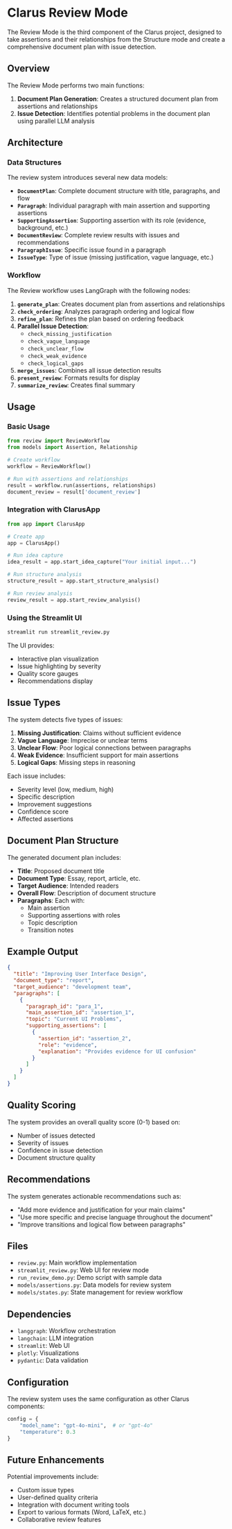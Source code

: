 # Clarus Review Mode

The Review Mode is the third component of the Clarus project, designed to take assertions and their relationships from the Structure mode and create a comprehensive document plan with issue detection.

## Overview

The Review Mode performs two main functions:

1. **Document Plan Generation**: Creates a structured document plan from assertions and relationships
2. **Issue Detection**: Identifies potential problems in the document plan using parallel LLM analysis

## Architecture

### Data Structures

The review system introduces several new data models:

- **`DocumentPlan`**: Complete document structure with title, paragraphs, and flow
- **`Paragraph`**: Individual paragraph with main assertion and supporting assertions
- **`SupportingAssertion`**: Supporting assertion with its role (evidence, background, etc.)
- **`DocumentReview`**: Complete review results with issues and recommendations
- **`ParagraphIssue`**: Specific issue found in a paragraph
- **`IssueType`**: Type of issue (missing justification, vague language, etc.)

### Workflow

The Review workflow uses LangGraph with the following nodes:

1. **`generate_plan`**: Creates document plan from assertions and relationships
2. **`check_ordering`**: Analyzes paragraph ordering and logical flow
3. **`refine_plan`**: Refines the plan based on ordering feedback
4. **Parallel Issue Detection**:
   - `check_missing_justification`
   - `check_vague_language`
   - `check_unclear_flow`
   - `check_weak_evidence`
   - `check_logical_gaps`
5. **`merge_issues`**: Combines all issue detection results
6. **`present_review`**: Formats results for display
7. **`summarize_review`**: Creates final summary

## Usage

### Basic Usage

```python
from review import ReviewWorkflow
from models import Assertion, Relationship

# Create workflow
workflow = ReviewWorkflow()

# Run with assertions and relationships
result = workflow.run(assertions, relationships)
document_review = result['document_review']
```

### Integration with ClarusApp

```python
from app import ClarusApp

# Create app
app = ClarusApp()

# Run idea capture
idea_result = app.start_idea_capture("Your initial input...")

# Run structure analysis
structure_result = app.start_structure_analysis()

# Run review analysis
review_result = app.start_review_analysis()
```

### Using the Streamlit UI

```bash
streamlit run streamlit_review.py
```

The UI provides:
- Interactive plan visualization
- Issue highlighting by severity
- Quality score gauges
- Recommendations display

## Issue Types

The system detects five types of issues:

1. **Missing Justification**: Claims without sufficient evidence
2. **Vague Language**: Imprecise or unclear terms
3. **Unclear Flow**: Poor logical connections between paragraphs
4. **Weak Evidence**: Insufficient support for main assertions
5. **Logical Gaps**: Missing steps in reasoning

Each issue includes:
- Severity level (low, medium, high)
- Specific description
- Improvement suggestions
- Confidence score
- Affected assertions

## Document Plan Structure

The generated document plan includes:

- **Title**: Proposed document title
- **Document Type**: Essay, report, article, etc.
- **Target Audience**: Intended readers
- **Overall Flow**: Description of document structure
- **Paragraphs**: Each with:
  - Main assertion
  - Supporting assertions with roles
  - Topic description
  - Transition notes

## Example Output

```json
{
  "title": "Improving User Interface Design",
  "document_type": "report",
  "target_audience": "development team",
  "paragraphs": [
    {
      "paragraph_id": "para_1",
      "main_assertion_id": "assertion_1",
      "topic": "Current UI Problems",
      "supporting_assertions": [
        {
          "assertion_id": "assertion_2",
          "role": "evidence",
          "explanation": "Provides evidence for UI confusion"
        }
      ]
    }
  ]
}
```

## Quality Scoring

The system provides an overall quality score (0-1) based on:
- Number of issues detected
- Severity of issues
- Confidence in issue detection
- Document structure quality

## Recommendations

The system generates actionable recommendations such as:
- "Add more evidence and justification for your main claims"
- "Use more specific and precise language throughout the document"
- "Improve transitions and logical flow between paragraphs"

## Files

- `review.py`: Main workflow implementation
- `streamlit_review.py`: Web UI for review mode
- `run_review_demo.py`: Demo script with sample data
- `models/assertions.py`: Data models for review system
- `models/states.py`: State management for review workflow

## Dependencies

- `langgraph`: Workflow orchestration
- `langchain`: LLM integration
- `streamlit`: Web UI
- `plotly`: Visualizations
- `pydantic`: Data validation

## Configuration

The review system uses the same configuration as other Clarus components:

```python
config = {
    "model_name": "gpt-4o-mini",  # or "gpt-4o"
    "temperature": 0.3
}
```

## Future Enhancements

Potential improvements include:
- Custom issue types
- User-defined quality criteria
- Integration with document writing tools
- Export to various formats (Word, LaTeX, etc.)
- Collaborative review features
